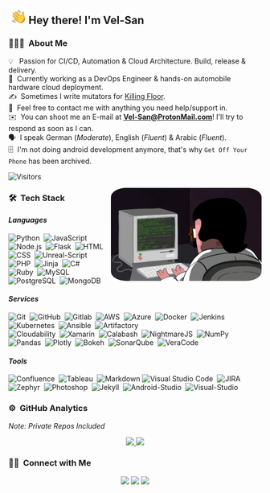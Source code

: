 <img alt="Night Coding" src="./assets/Hand%20Wave.gif" width='40' align="left"/><h2>Hey there! I'm **Vel-San**</h2>

### 👨🏻‍💻 &nbsp;About Me

💡 &nbsp; Passion for CI/CD, Automation & Cloud Architecture. Build, release & delivery.\
🌱 &nbsp;Currently working as a DevOps Engineer & hands-on automobile hardware cloud deployment.\
✍️ &nbsp;Sometimes I write mutators for [Killing Floor](https://store.steampowered.com/app/1250/Killing_Floor/).\
💬 &nbsp;Feel free to contact me with anything you need help/support in.\
✉️ &nbsp;You can shoot me an E-mail at **Vel-San@ProtonMail.com**! I'll try to respond as soon as I can.\
🗣️ &nbsp;I speak German (*Moderate*), English (*Fluent*) & Arabic (*Fluent*).\
🗄️ &nbsp;I'm not doing android development anymore, that's why `Get Off Your Phone` has been archived.

![Visitors](https://visitor-badge.glitch.me/badge?page_id=Vel-San.Vel-San)

<img alt="Night Coding" style="border-radius: 10%" src="https://raw.githubusercontent.com/Vel-San/Vel-San/master/assets/Night-Coding.gif" align="right"/>

### 🛠 &nbsp;Tech Stack

#### *Languages*
![Python](https://img.shields.io/badge/-Python-05122A?style=flat&logo=python)&nbsp;
![JavaScript](https://img.shields.io/badge/-JavaScript-05122A?style=flat&logo=javascript)&nbsp;
![Node.js](https://img.shields.io/badge/-Node.js-05122A?style=flat&logo=node.js)&nbsp;
![Flask](https://img.shields.io/badge/-Flask-05122A?style=flat&logo=flask)&nbsp;
![HTML](https://img.shields.io/badge/-HTML-05122A?style=flat&logo=HTML5)&nbsp;
![CSS](https://img.shields.io/badge/-CSS-05122A?style=flat&logo=CSS3&logoColor=1572B6)&nbsp;
![Unreal-Script](https://img.shields.io/badge/-UnrealScript-05122A?style=flat&logo=unreal-engine)&nbsp;
![PHP](https://img.shields.io/badge/-PHP-05122A?style=flat&logo=php)&nbsp;
![Jinja](https://img.shields.io/badge/-Jinja-05122A?style=flat&logo=jinja)&nbsp;
![C#](https://img.shields.io/badge/-CSharp-05122A?style=flat&logo=c-sharp)&nbsp;\
![Ruby](https://img.shields.io/badge/-Ruby-05122A?style=flat&logo=ruby)&nbsp;
![MySQL](https://img.shields.io/badge/-MySQL-05122A?style=flat&logo=mysql)&nbsp;
![PostgreSQL](https://img.shields.io/badge/-PostgreSQL-05122A?style=flat&logo=postgresql)&nbsp;
![MongoDB](https://img.shields.io/badge/-MongoDB-05122A?style=flat&logo=mongodb)&nbsp;
#### *Services*
![Git](https://img.shields.io/badge/-Git-05122A?style=flat&logo=git)&nbsp;
![GitHub](https://img.shields.io/badge/-GitHub-05122A?style=flat&logo=github)&nbsp;
![Gitlab](https://img.shields.io/badge/-Gitlab-05122A?style=flat&logo=gitlab)&nbsp;
![AWS](https://img.shields.io/badge/-AWS-05122A?style=flat&logo=amazon-aws)&nbsp;
![Azure](https://img.shields.io/badge/-Microsoft%20Azure-05122A?style=flat&logo=microsoft-azure)&nbsp;
![Docker](https://img.shields.io/badge/-Docker-05122A?style=flat&logo=docker)&nbsp;
![Jenkins](https://img.shields.io/badge/-Jenkins-05122A?style=flat&logo=Jenkins)&nbsp;
![Kubernetes](https://img.shields.io/badge/-Kubernetes-05122A?style=flat&logo=kubernetes)&nbsp;
![Ansible](https://img.shields.io/badge/-Ansible-05122A?style=flat&logo=ansible)&nbsp;
![Artifactory](https://img.shields.io/badge/-Artifactory-05122A?style=flat&logo=artifactory)&nbsp;\
![Cloudability](https://img.shields.io/badge/-Cloudability-05122A?style=flat&logo=cloudability)&nbsp;
![Xamarin](https://img.shields.io/badge/-Xamarin-05122A?style=flat&logo=Xamarin)&nbsp;
![Calabash](https://img.shields.io/badge/-Calabash-05122A?style=flat&logo=calabash)&nbsp;
![NightmareJS](https://img.shields.io/badge/-NightmareJS-05122A?style=flat&logo=nightmare-js)&nbsp;
![NumPy](https://img.shields.io/badge/-Numpy-05122A?style=flat&logo=numpy)&nbsp;
![Pandas](https://img.shields.io/badge/-Pandas-05122A?style=flat&logo=pandas)&nbsp;
![Plotly](https://img.shields.io/badge/-Plotly-05122A?style=flat&logo=plotly)&nbsp;
![Bokeh](https://img.shields.io/badge/-Bokeh-05122A?style=flat&logo=bokeh)&nbsp;
![SonarQube](https://img.shields.io/badge/-SonarQube-05122A?style=flat&logo=sonarqube)&nbsp;
![VeraCode](https://img.shields.io/badge/-VeraCode-05122A?style=flat&logo=veracode)&nbsp;
#### *Tools*
![Confluence](https://img.shields.io/badge/-Confluence-05122A?style=flat&logo=confluence)&nbsp;
![Tableau](https://img.shields.io/badge/-Tableau-05122A?style=flat&logo=Tableau)&nbsp;
![Markdown](https://img.shields.io/badge/-Markdown-05122A?style=flat&logo=markdown)
![Visual Studio Code](https://img.shields.io/badge/-Visual%20Studio%20Code-05122A?style=flat&logo=visual-studio-code&logoColor=007ACC)&nbsp;
![JIRA](https://img.shields.io/badge/-JIRA-05122A?style=flat&logo=jira)&nbsp;
![Zephyr](https://img.shields.io/badge/-Zephyr-05122A?style=flat&logo=Zephyr)&nbsp;
![Photoshop](https://img.shields.io/badge/-Photoshop-05122A?style=flat&logo=adobe-photoshop)&nbsp;
![Jekyll](https://img.shields.io/badge/-Jekyll-05122A?style=flat&logo=jekyll)&nbsp;
![Android-Studio](https://img.shields.io/badge/-Android%20Studio-05122A?style=flat&logo=android-studio)&nbsp;
![Visual-Studio](https://img.shields.io/badge/-Visual%20Studio-05122A?style=flat&logo=visual-studio)&nbsp;

### ⚙️ &nbsp;GitHub Analytics

*Note: Private Repos Included*

<p align="center">
<a href="https://github.com/Vel-San">
  <img height="180em" src="https://github-readme-stats-eight-theta.vercel.app/api?username=Vel-San&show_icons=true&theme=algolia&include_all_commits=true&count_private=true"/>
  <img height="180em" src="https://github-readme-stats-eight-theta.vercel.app/api/top-langs/?username=Vel-San&layout=compact&langs_count=8&theme=algolia"/>
</a>
</p>

### 🤝🏻 &nbsp;Connect with Me

<p align="center">
<a href="https://www.paypal.com/donate?hosted_button_id=QJU9QBBYUQQ6S&source=url" target="_blank"><img src="https://img.shields.io/badge/-PayPal%20Donations-FFFFFF?style=flat&logo=paypal&logoColor=white"/></a>
<a href="https://steamcommunity.com/id/Vel-San/" target="_blank"><img src="https://img.shields.io/badge/-Steam-0077B5?style=flat&logo=steam&logoColor=white"/></a>
<a href="mailto:Vel-San@ProtonMail.Com" target="_blank"><img src="https://img.shields.io/badge/-Email-D14836?style=flat&logo=protonmail&logoColor=white"/></a>
</p>

